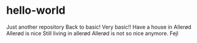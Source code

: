 # hello-world
Just another repository
Back to basic! Very basic!!
Have a house in Allerød
Allerød is nice
Still living in allerød
Allerød is not so nice anymore.
Fejl

